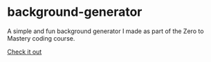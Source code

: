 # background-generator
A simple and fun background generator I made as part of the Zero to Mastery coding course.


<a href=https://jcurtis808.github.io/background-generator/>Check it out</a>
